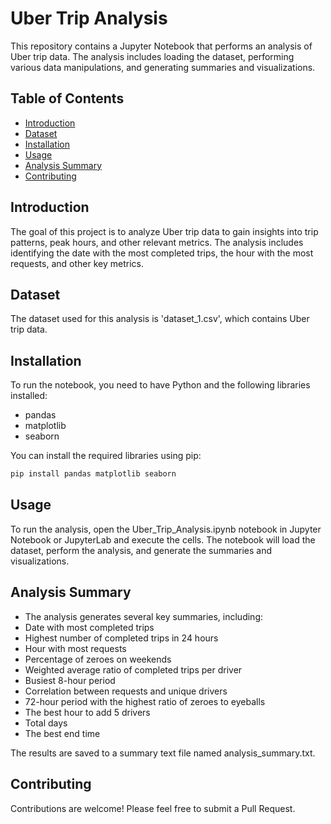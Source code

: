 # Uber Trip Analysis

This repository contains a Jupyter Notebook that performs an analysis of Uber trip data. The analysis includes loading the dataset, performing various data manipulations, and generating summaries and visualizations.

## Table of Contents

- [Introduction](#introduction)
- [Dataset](#dataset)
- [Installation](#installation)
- [Usage](#usage)
- [Analysis Summary](#analysis-summary)
- [Contributing](#contributing)

## Introduction

The goal of this project is to analyze Uber trip data to gain insights into trip patterns, peak hours, and other relevant metrics. The analysis includes identifying the date with the most completed trips, the hour with the most requests, and other key metrics.

## Dataset

The dataset used for this analysis is 'dataset_1.csv', which contains Uber trip data.


## Installation

To run the notebook, you need to have Python and the following libraries installed:

- pandas
- matplotlib
- seaborn

You can install the required libraries using pip:

```bash
pip install pandas matplotlib seaborn
```

## Usage

To run the analysis, open the Uber_Trip_Analysis.ipynb notebook in Jupyter Notebook or JupyterLab and execute the cells. The notebook will load the dataset, perform the analysis, and generate the summaries and visualizations.

## Analysis Summary
- The analysis generates several key summaries, including:
- Date with most completed trips
- Highest number of completed trips in 24 hours
- Hour with most requests
- Percentage of zeroes on weekends
- Weighted average ratio of completed trips per driver
- Busiest 8-hour period
- Correlation between requests and unique drivers
- 72-hour period with the highest ratio of zeroes to eyeballs
- The best hour to add 5 drivers
- Total days
- The best end time

The results are saved to a summary text file named analysis_summary.txt.


## Contributing

Contributions are welcome! Please feel free to submit a Pull Request.